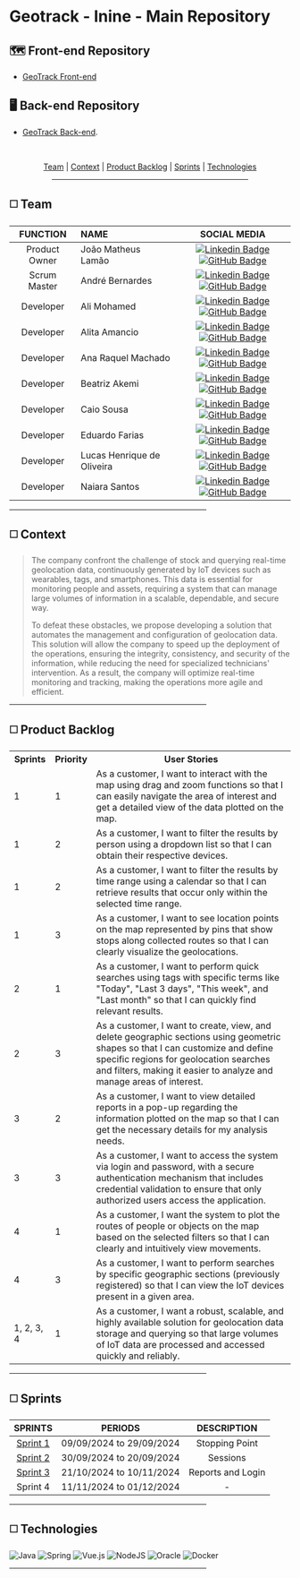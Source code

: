 # Geotrack - Inine - Main Repository 

## 🗺️ Front-end Repository
  - [GeoTrack Front-end](https://github.com/iNineBD/GeoTrack-4Sem2024)


## 🖥️ Back-end Repository
   - [GeoTrack Back-end](https://github.com/iNineBD/GeoTrackServer-4Sem2024).

<br>
<p align="center">
    <a href="#team">Team</a> |
    <a href="#context">Context</a> |
    <a href="#backlog">Product Backlog</a> |
    <a href="#deliveries">Sprints</a> |
    <a href="#technologies">Technologies</a>
</p>
<div align="center"><hr width=70%></div>

<span id="team">

## ◻️ Team

<div align="left">
  
  | **FUNCTION** | **NAME** | **SOCIAL MEDIA** |
  | :---: | :--- | :---: |
  | Product Owner | João Matheus Lamão | [![Linkedin Badge](https://img.shields.io/badge/Linkedin-blue?style=flat-square&logo=Linkedin&logoColor=white)](https://www.linkedin.com/in/joaomatheuslamao) [![GitHub Badge](https://img.shields.io/badge/GitHub-111217?style=flat-square&logo=github&logoColor=white)](https://github.com/JoaoMatheusLamao) | 
  | Scrum Master | André Bernardes | [![Linkedin Badge](https://img.shields.io/badge/Linkedin-blue?style=flat-square&logo=Linkedin&logoColor=white)](https://www.linkedin.com/in/andre-oliveira2004) [![GitHub Badge](https://img.shields.io/badge/GitHub-111217?style=flat-square&logo=github&logoColor=white)](https://github.com/Andre-Bernardes200) | 
  | Developer | Ali Mohamed | [![Linkedin Badge](https://img.shields.io/badge/Linkedin-blue?style=flat-square&logo=Linkedin&logoColor=white)](https://www.linkedin.com/in/alimohamedkhodr/) [![GitHub Badge](https://img.shields.io/badge/GitHub-111217?style=flat-square&logo=github&logoColor=white)](https://github.com/alimkhodr) |
  | Developer | Alita Amancio | [![Linkedin Badge](https://img.shields.io/badge/Linkedin-blue?style=flat-square&logo=Linkedin&logoColor=white)](https://www.linkedin.com/in/alitaamancio/) [![GitHub Badge](https://img.shields.io/badge/GitHub-111217?style=flat-square&logo=github&logoColor=white)](https://github.com/AlitaAmancio) | 
  | Developer | Ana Raquel Machado | [![Linkedin Badge](https://img.shields.io/badge/Linkedin-blue?style=flat-square&logo=Linkedin&logoColor=white)](https://www.linkedin.com/in/ana-sasaki-19a2031b8/) [![GitHub Badge](https://img.shields.io/badge/GitHub-111217?style=flat-square&logo=github&logoColor=white)](https://github.com/Anaraquely) |
  | Developer | Beatriz Akemi | [![Linkedin Badge](https://img.shields.io/badge/Linkedin-blue?style=flat-square&logo=Linkedin&logoColor=white)](https://www.linkedin.com/in/beatriz-bonatto-263530156) [![GitHub Badge](https://img.shields.io/badge/GitHub-111217?style=flat-square&logo=github&logoColor=white)](https://github.com/BeatrizBonatto) |  
  | Developer | Caio Sousa | [![Linkedin Badge](https://img.shields.io/badge/Linkedin-blue?style=flat-square&logo=Linkedin&logoColor=white)](https://www.linkedin.com/in/caio-sousa-75b631124) [![GitHub Badge](https://img.shields.io/badge/GitHub-111217?style=flat-square&logo=github&logoColor=white)](https://github.com/Caio-sousaFatec) |   
  | Developer | Eduardo Farias | [![Linkedin Badge](https://img.shields.io/badge/Linkedin-blue?style=flat-square&logo=Linkedin&logoColor=white)](https://www.linkedin.com/in/eduardofariasp/) [![GitHub Badge](https://img.shields.io/badge/GitHub-111217?style=flat-square&logo=github&logoColor=white)](https://github.com/eduardofpaula) |
  | Developer | Lucas Henrique de Oliveira | [![Linkedin Badge](https://img.shields.io/badge/Linkedin-blue?style=flat-square&logo=Linkedin&logoColor=white)](https://www.linkedin.com/in/lucas-henrique-9a557620b) [![GitHub Badge](https://img.shields.io/badge/GitHub-111217?style=flat-square&logo=github&logoColor=white)](https://github.com/LucasHCOliveira7) |
  | Developer | Naiara Santos | [![Linkedin Badge](https://img.shields.io/badge/Linkedin-blue?style=flat-square&logo=Linkedin&logoColor=white)](https://www.linkedin.com/in/naiara-santos-73b83a186) [![GitHub Badge](https://img.shields.io/badge/GitHub-111217?style=flat-square&logo=github&logoColor=white)](https://github.com/NaiaraSantos3) |
</div>

<div align="left"><hr width=70%></div>

<span id="context">

## ◻️ Context

> The company confront the challenge of stock and querying real-time geolocation data, continuously generated by IoT devices such as wearables, tags, and smartphones. This data is essential for monitoring people and assets, requiring a system that can manage large volumes of information in a scalable, dependable, and secure way.
>
> To defeat these obstacles, we propose developing a solution that automates the management and configuration of geolocation data. This solution will allow the company to speed up the deployment of the operations, ensuring the integrity, consistency, and security of the information, while reducing the need for specialized technicians' intervention. As a result, the company will optimize real-time monitoring and tracking, making the operations more agile and efficient.

<div align="left"><hr width=70%></div>

<span id="backlog">
        
## ◻️ Product Backlog

<table>
    <tr>
        <th>Sprints</th>
        <th>Priority</th>
        <th>User Stories</th>
    </tr>
    <tr>
        <td>1</td>
        <td>1</td>
        <td>As a customer, I want to interact with the map using drag and zoom functions so that I can easily navigate the area of interest and get a detailed view of the data plotted on the map.</td>
    </tr>
    <tr>
        <td>1</td>
        <td>2</td>
        <td>As a customer, I want to filter the results by person using a dropdown list so that I can obtain their respective devices.</td>
    </tr>
    <tr>
        <td>1</td>
        <td>2</td>
        <td>As a customer, I want to filter the results by time range using a calendar so that I can retrieve results that occur only within the selected time range.</td>
    </tr>
    <tr>
        <td>1</td>
        <td>3</td>
        <td>As a customer, I want to see location points on the map represented by pins that show stops along collected routes so that I can clearly visualize the geolocations.</td>
    </tr>
    <tr>
        <td>2</td>
        <td>1</td>
        <td>As a customer, I want to perform quick searches using tags with specific terms like "Today", "Last 3 days", "This week", and "Last month" so that I can quickly find relevant results.</td>
    </tr>
    <tr>
        <td>2</td>
        <td>3</td>
        <td>As a customer, I want to create, view, and delete geographic sections using geometric shapes so that I can customize and define specific regions for geolocation searches and filters, making it easier to analyze and manage areas of interest.</td>
    </tr>
    <tr>
        <td>3</td>
        <td>2</td>
        <td>As a customer, I want to view detailed reports in a pop-up regarding the information plotted on the map so that I can get the necessary details for my analysis needs.</td>
    </tr>
    <tr>
        <td>3</td>
        <td>3</td>
        <td>As a customer, I want to access the system via login and password, with a secure authentication mechanism that includes credential validation to ensure that only authorized users access the application.</td>
    </tr>
    <tr>
        <td>4</td>
        <td>1</td>
        <td>As a customer, I want the system to plot the routes of people or objects on the map based on the selected filters so that I can clearly and intuitively view movements.</td>
    </tr>
    <tr>
        <td>4</td>
        <td>3</td>
        <td>As a customer, I want to perform searches by specific geographic sections (previously registered) so that I can view the IoT devices present in a given area.</td>
    </tr>
    <tr>
        <td>1, 2, 3, 4</td>
        <td>1</td>
        <td>As a customer, I want a robust, scalable, and highly available solution for geolocation data storage and querying so that large volumes of IoT data are processed and accessed quickly and reliably.</td>
    </tr>
</table>

<div align="left"><hr width=70%></div>

<span id="deliveries">

## ◻️ Sprints

| SPRINTS | PERIODS | DESCRIPTION |
|:-------:|:-----:|:---------:|
| [Sprint 1](https://github.com/iNineBD/GeoTrack-4Sem2024Main/wiki/Sprint-1) | 09/09/2024 to 29/09/2024 | Stopping Point |
| [Sprint 2](https://github.com/iNineBD/GeoTrack-4Sem2024Main/wiki/Sprint-2) | 30/09/2024 to 20/09/2024 | Sessions |
| [Sprint 3](https://github.com/iNineBD/GeoTrack-4Sem2024Main/wiki/Sprint-3) | 21/10/2024 to 10/11/2024 | Reports and Login |
| Sprint 4 | 11/11/2024 to 01/12/2024 | - |

<div align="left"><hr width=70%></div>

<span id="technologies">

## ◻️ Technologies

![Java](https://img.shields.io/badge/java-%23ED8B00.svg?style=for-the-badge&logo=openjdk&logoColor=white)
![Spring](https://img.shields.io/badge/spring-%236DB33F.svg?style=for-the-badge&logo=spring&logoColor=white)
![Vue.js](https://img.shields.io/badge/vuejs-%2335495e.svg?style=for-the-badge&logo=vuedotjs&logoColor=%234FC08D)
![NodeJS](https://img.shields.io/badge/node.js-6DA55F?style=for-the-badge&logo=node.js&logoColor=white)
![Oracle](https://img.shields.io/badge/Oracle-F80000?style=for-the-badge&logo=oracle&logoColor=white)
![Docker](https://img.shields.io/badge/docker-%230db7ed.svg?style=for-the-badge&logo=docker&logoColor=white)

<div align="left"><hr width=70%></div>
